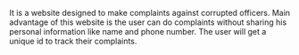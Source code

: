 It is a website designed to make complaints against corrupted officers.
Main advantage of this website is the user can do complaints without sharing his personal information like name and phone number.
The user will get a unique id to track their complaints.

